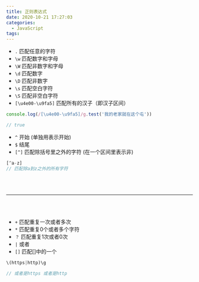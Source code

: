 ```yaml
---
title: 正则表达式
date: 2020-10-21 17:27:03
categories:
  - JavaScript
tags: 
---
```


+ <code>.</code> 匹配任意的字符
+ <code>\w</code> 匹配数字和字母
+ <code>\W</code> 匹配非数字和字母
+ <code>\d</code> 匹配数字
+ <code>\D</code> 匹配非数字
+ <code>\s</code> 匹配空白字符
+ <code>\S</code> 匹配非空白字符
+ <code>[\u4e00-\u9fa5]</code> 匹配所有的汉子（即汉子区间）
```js
console.log(/[\u4e00-\u9fa5]/g.test('我的老家就在这个屯'))

// true
```
+ <code>^</code> 开始  (单独用表示开始)
+ <code>$</code> 结尾
+ <code>[^]</code> 匹配除括号里之外的字符  (在一个区间里表示非)
```js
[^a-z]
// 匹配除a到z之外的所有字符
```
<br/>
<br/>
<hr color="gold"/>
<br/>
<br/>

+ <code>+</code> 匹配重复一次或者多次
+ <code>*</code> 匹配重复0个或者多个字符
+ <code>？</code> 匹配重复1次或者0次
+ <code>|</code> 或者
+ <code>[]</code> 匹配[]中的一个
```js
\(https|http)\g

// 或者是https 或者是http
```





